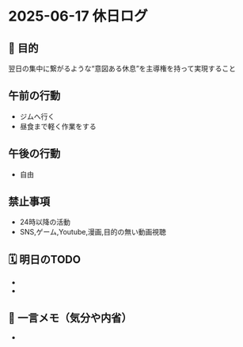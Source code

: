 # 2025-06-17 休日ログ

## 🎯 目的
翌日の集中に繋がるような“意図ある休息”を主導権を持って実現すること

## 午前の行動
- ジムへ行く
- 昼食まで軽く作業をする

## 午後の行動
- 自由

## 禁止事項
- 24時以降の活動
- SNS,ゲーム,Youtube,漫画,目的の無い動画視聴

## 🗓 明日のTODO
- 
- 

## 💬 一言メモ（気分や内省）
- 
